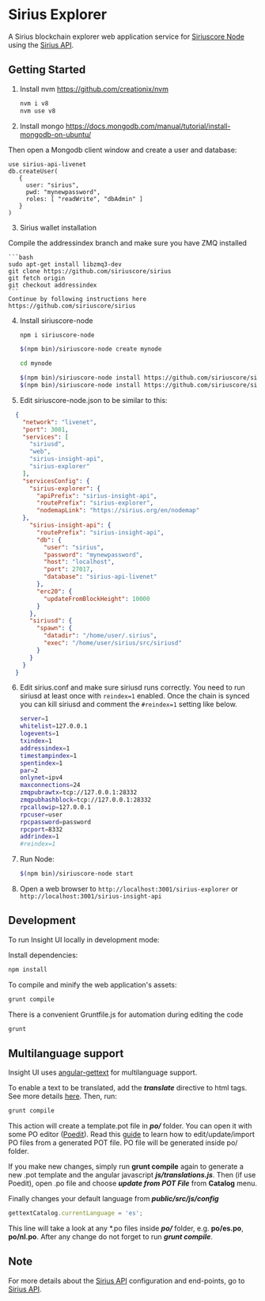 # Sirius Explorer

A Sirius blockchain explorer web application service for [Siriuscore Node](https://github.com/siriuscore/siriuscore-node) using the [Sirius API](https://github.com/siriuscore/sirius-insight-api).

## Getting Started

1. Install nvm https://github.com/creationix/nvm  

    ```bash
    nvm i v8
    nvm use v8
    ```

2. Install mongo https://docs.mongodb.com/manual/tutorial/install-mongodb-on-ubuntu/  

Then open a Mongodb client window and create a user and database:

```
use sirius-api-livenet
db.createUser(
   {
     user: "sirius",
     pwd: "mynewpassword",
     roles: [ "readWrite", "dbAdmin" ]
   }
)
```

3. Sirius wallet installation

Compile the addressindex branch and make sure you have ZMQ installed

    ```bash
    sudo apt-get install libzmq3-dev
    git clone https://github.com/siriuscore/sirius
    git fetch origin
    git checkout addressindex
    ```
    Continue by following instructions here https://github.com/siriuscore/sirius

4. Install siriuscore-node

    ```bash
    npm i siriuscore-node

    $(npm bin)/siriuscore-node create mynode

    cd mynode

    $(npm bin)/siriuscore-node install https://github.com/siriuscore/sirius-insight-api.git#master
    $(npm bin)/siriuscore-node install https://github.com/siriuscore/sirius-explorer.git#master
    ```

5. Edit siriuscore-node.json to be similar to this:

```json
  {
    "network": "livenet",
    "port": 3001,
    "services": [
      "siriusd",
      "web",
      "sirius-insight-api",
      "sirius-explorer"
    ],
    "servicesConfig": {
      "sirius-explorer": {
        "apiPrefix": "sirius-insight-api",
        "routePrefix": "sirius-explorer",
        "nodemapLink": "https://sirius.org/en/nodemap"
    },
      "sirius-insight-api": {
        "routePrefix": "sirius-insight-api",
        "db": {
          "user": "sirius",
          "password": "mynewpassword",
          "host": "localhost",
          "port": 27017,
          "database": "sirius-api-livenet"
        },
        "erc20": {
          "updateFromBlockHeight": 10000
        }
      },
      "siriusd": {
        "spawn": {
          "datadir": "/home/user/.sirius",
          "exec": "/home/user/sirius/src/siriusd"
        }
      }
    }
  }
```  

6. Edit sirius.conf and make sure siriusd runs correctly. You need to run siriusd at least once with `reindex=1` enabled. Once the chain is synced you can kill siriusd and comment the `#reindex=1` setting like below.

    ```bash
    server=1
    whitelist=127.0.0.1
    logevents=1
    txindex=1
    addressindex=1
    timestampindex=1
    spentindex=1
    par=2
    onlynet=ipv4
    maxconnections=24
    zmqpubrawtx=tcp://127.0.0.1:28332
    zmqpubhashblock=tcp://127.0.0.1:28332
    rpcallowip=127.0.0.1
    rpcuser=user
    rpcpassword=password
    rpcport=8332
    addrindex=1
    #reindex=1
    ```  

7. Run Node:

    ```bash
    $(npm bin)/siriuscore-node start
    ```  

8. Open a web browser to `http://localhost:3001/sirius-explorer` or `http://localhost:3001/sirius-insight-api`  

## Development

To run Insight UI locally in development mode:

Install dependencies:

```bash
npm install
```

To compile and minify the web application's assets:

```bash
grunt compile
```

There is a convenient Gruntfile.js for automation during editing the code

```bash
grunt
```

## Multilanguage support

Insight UI uses [angular-gettext](http://angular-gettext.rocketeer.be) for multilanguage support.

To enable a text to be translated, add the ***translate*** directive to html tags. See more details [here](http://angular-gettext.rocketeer.be/dev-guide/annotate/). Then, run:

```bash
grunt compile
```

This action will create a template.pot file in ***po/*** folder. You can open it with some PO editor ([Poedit](http://poedit.net)). Read this [guide](http://angular-gettext.rocketeer.be/dev-guide/translate/) to learn how to edit/update/import PO files from a generated POT file. PO file will be generated inside po/ folder.

If you make new changes, simply run **grunt compile** again to generate a new .pot template and the angular javascript ***js/translations.js***. Then (if use Poedit), open .po file and choose ***update from POT File*** from **Catalog** menu.

Finally changes your default language from ***public/src/js/config***

```javascript
gettextCatalog.currentLanguage = 'es';
```

This line will take a look at any *.po files inside ***po/*** folder, e.g.
**po/es.po**, **po/nl.po**. After any change do not forget to run ***grunt
compile***.

## Note

For more details about the [Sirius API](https://github.com/siriuscore/sirius-insight-api) configuration and end-points, go to [Sirius API](https://github.com/siriuscore/sirius-insight-api).

